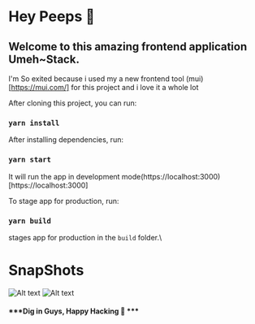 # Hey Peeps :tada:
## Welcome to this amazing frontend application Umeh~Stack.

I'm So exited because i used my a new frontend tool (mui) [https://mui.com/] for this project and i love it a whole lot

After cloning this project, you can run:
### `yarn install`

After installing dependencies, run:
### `yarn start`
It will run the app in development mode(https://localhost:3000) [https://localhost:3000]

To stage app for production, run:
### `yarn build`
stages app for production in the `build` folder.\ 

# SnapShots
![Alt text](C:\Users\dell\Videos\Captures/DarkMode.png "DarkMode View")
![Alt text](C:\Users\dell\Videos\Captures/LightMode.png "LightMode View")

#### ***Dig in Guys, Happy Hacking :tada: ***
